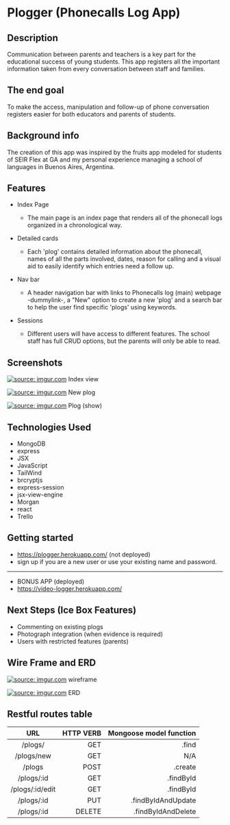 <!-- @format -->

# Plogger (Phonecalls Log App) 

## Description

Communication between parents and teachers is a key part for the educational success of young students. This app registers all the important information taken from every conversation between staff and families.

## The end goal

To make the access, manipulation and follow-up of phone conversation registers easier for both educators and parents of students.

## Background info 

The creation of this app was inspired by the fruits app modeled for students of SEIR Flex at GA and my personal experience managing a school of languages in Buenos Aires, Argentina.

## Features

- Index Page

  - The main page is an index page that renders all of the phonecall logs organized in a chronological way.

- Detailed cards

  - Each 'plog' contains detailed information about the phonecall, names of all the parts involved, dates, reason for calling and a visual aid to easily identify which entries need a follow up.

- Nav bar

  - A header navigation bar with links to Phonecalls log (main) webpage -dummylink-, a "New" option to create a new 'plog' and a search bar to help the user find specific 'plogs' using keywords.

- Sessions

  - Different users will have access to different features. The school staff has full CRUD options, but the parents will only be able to read.

## Screenshots


<a href="https://imgur.com/meFzX1Z"><img src="https://i.imgur.com/meFzX1Z.png" title="source: imgur.com" /></a>
Index view


<a href="https://imgur.com/7UBs8rl"><img src="https://i.imgur.com/7UBs8rl.png" title="source: imgur.com" /></a>
New plog


<a href="https://imgur.com/PUIyT7E"><img src="https://i.imgur.com/PUIyT7E.png" title="source: imgur.com" /></a>
Plog (show)


## Technologies Used

- MongoDB
- express
- JSX
- JavaScript
- TailWind
- brcryptjs
- express-session
- jsx-view-engine
- Morgan
- react
- Trello


## Getting started 

- https://plogger.herokuapp.com/ (not deployed)
- sign up if you are a new user or use your existing name and password.
- ---
- BONUS APP (deployed)
- https://video-logger.herokuapp.com/

## Next Steps (Ice Box Features)

- Commenting on existing plogs
- Photograph integration (when evidence is required)
- Users with restricted features (parents)

## Wire Frame and ERD

<a href="https://imgur.com/uHBO8LZ"><img src="https://i.imgur.com/uHBO8LZ.png" title="source: imgur.com" /></a>
wireframe

<a href="https://imgur.com/LLnwMlk"><img src="https://i.imgur.com/LLnwMlk.png" title="source: imgur.com" /></a>
ERD


## Restful routes table
| URL | HTTP VERB| Mongoose model function 
|:--------:| -------------:| -------------:|
| /plogs/ | GET |.find
| /plogs/new | GET |N/A
| /plogs | POST |.create
| /plogs/:id | GET |.findById
| /plogs/:id/edit | GET |.findById
| /plogs/:id | PUT |.findByIdAndUpdate
| /plogs/:id | DELETE |.findByIdAndDelete
